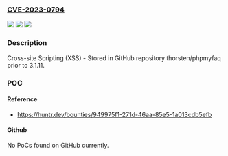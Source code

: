### [CVE-2023-0794](https://cve.mitre.org/cgi-bin/cvename.cgi?name=CVE-2023-0794)
![](https://img.shields.io/static/v1?label=Product&message=thorsten%2Fphpmyfaq&color=blue)
![](https://img.shields.io/static/v1?label=Version&message=%3C%203.1.11%20&color=brighgreen)
![](https://img.shields.io/static/v1?label=Vulnerability&message=CWE-79%20Improper%20Neutralization%20of%20Input%20During%20Web%20Page%20Generation%20('Cross-site%20Scripting')&color=brighgreen)

### Description

Cross-site Scripting (XSS) - Stored in GitHub repository thorsten/phpmyfaq prior to 3.1.11.

### POC

#### Reference
- https://huntr.dev/bounties/949975f1-271d-46aa-85e5-1a013cdb5efb

#### Github
No PoCs found on GitHub currently.

